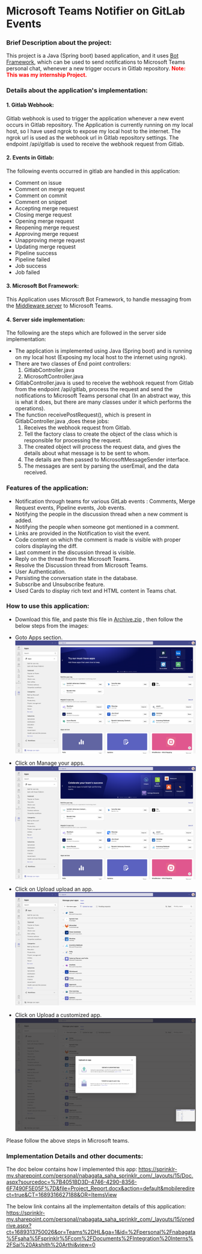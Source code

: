 # Microsoft Teams Notifier on GitLab Events




### Brief Description about the project:

This project is a Java (Spring boot) based application, and it uses [Bot Framework](https://dev.botframework.com), which can be used to send notifications to Microsoft Teams personal chat, whenever a new trigger occurs in Gitlab repository. <span  style="color: red;" >**Note: This was my internship Project.**</span>




### Details about the application's implementation:





#### 1. Gitlab Webhook:

Gitlab webhook is used to trigger the application whenever a new event occurs in Gitlab repository.
The Application is currently running on my local host, so I have used ngrok to expose my local host to the internet.
The ngrok url is used as the webhook url in Gitlab repository settings.
The endpoint /api/gitlab is used to receive the webhook request from Gitlab.

#### 2. Events in Gitlab:

The following events occurred in gitlab are handled in this application:

- Comment on issue
- Comment on merge request
- Comment on commit
- Comment on snippet
- Accepting merge request
- Closing merge request
- Opening merge request
- Reopening merge request
- Approving merge request
- Unapproving merge request
- Updating merge request
- Pipeline success
- Pipeline failed
- Job success
- Job failed


#### 3. Microsoft Bot Framework:

This Application uses Microsoft Bot Framework, to handle messaging from the [Middleware server](src%2Fmain%2Fjava%2Fcom%2Fsprinklr%2FInternProjectBot%2FController%2FGitlabController.java) to Microsoft Teams. 

#### 4. Server side implementation:

The following are the steps which are followed in the server side implementation:

- The application is implemented using Java (Spring boot) and is running on my local host (Exposing my local host to the internet using ngrok).
- There are two classes of End point controllers:
    1. GitlabController.java
    2. MicrosoftController.java
- GitlabController.java is used to receive the webhook request from Gitlab from the endpoint /api/gitlab, process the request and send the notifications to Microsoft Teams personal chat (In an abstract way, this is what it does, but there are many classes under it which performs the operations).
- The function receivePostRequest(), which is present in GitlabController.java ,does these jobs:
    1. Receives the webhook request from Gitlab.
    2. Tell the factory class to create the object of the class which is responsible for processing the request.
    3. The created object will process the request data, and gives the details about what message is to be sent to whom.
    4. The details are then passed to MicrosoftMessageSender interface.
    5. The messages are sent by parsing the userEmail, and the data received.


### Features of the application:

- Notification through teams for various GitLab events : Comments, Merge Request events, Pipeline events, Job events.
- Notifying the people in the discussion thread when a new comment is added.
- Notifying the people when someone got mentioned in a comment.
- Links are provided in the Notification to visit the event.
- Code content on which the comment is made is visible with proper colors displaying the diff.
- Last comment in the discussion thread is visible.
- Reply on the thread from the Microsoft Teams.
- Resolve the Discussion thread from Microsoft Teams.
- User Authentication.
- Persisting the conversation state in the database.
- Subscribe and Unsubscribe feature.
- Used Cards to display rich text and HTML content in Teams chat.


### How to use this application:



- Download this file, and paste this file in [Archive.zip](Archive.zip) , then follow the below steps from the images:

- Goto Apps section.
![Screenshot 2023-07-14 at 11.57.51 AM.png](Screenshots%2FScreenshot%202023-07-14%20at%2011.57.51%20AM.png)

- Click on Manage your apps.
![Screenshot 2023-07-14 at 11.57.57 AM.png](Screenshots%2FScreenshot%202023-07-14%20at%2011.57.57%20AM.png)
- Click on Upload upload an app.
![Screenshot 2023-07-14 at 11.58.04 AM.png](Screenshots%2FScreenshot%202023-07-14%20at%2011.58.04%20AM.png)
- Click on Upload a customized app.
![Screenshot 2023-07-14 at 11.58.10 AM.png](Screenshots%2FScreenshot%202023-07-14%20at%2011.58.10%20AM.png)

Please follow the above steps in Microsoft teams.

### Implementation Details and other documents: 

The doc below contains how I implemented this app:
https://sprinklr-my.sharepoint.com/personal/nabagata_saha_sprinklr_com/_layouts/15/Doc.aspx?sourcedoc=%7B4051BD3D-4746-4290-8356-6F7490F5E05F%7D&file=Project_Report.docx&action=default&mobileredirect=true&CT=1689316627188&OR=ItemsView


The below link contains all the implementaiton details of this application:
https://sprinklr-my.sharepoint.com/personal/nabagata_saha_sprinklr_com/_layouts/15/onedrive.aspx?ct=1689313750026&or=Teams%2DHL&ga=1&id=%2Fpersonal%2Fnabagata%5Fsaha%5Fsprinklr%5Fcom%2FDocuments%2FIntegration%20Interns%2FSai%20Akshith%20Arthi&view=0

